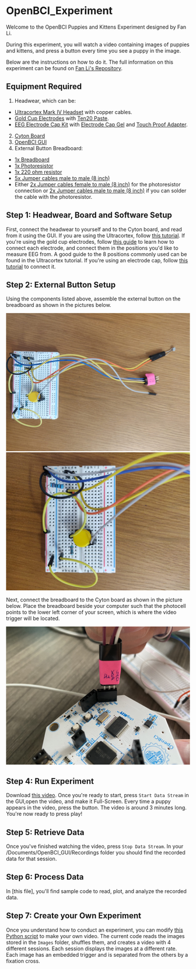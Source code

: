 # OpenBCI_Experiment

Welcome to the OpenBCI Puppies and Kittens Experiment designed by Fan Li.

During this experiment, you will watch a video containing images of puppies and kittens, and press a button every time you see a puppy in the image.

Below are the instructions on how to do it. The full information on this experiment can be found on [Fan Li's Repository](https://github.com/Fan1117/Puppies_and_Kittens/).

## Equipment Required

1. Headwear, which can be:

- [Ultracortex Mark IV Headset](https://shop.openbci.com/products/ultracortex-mark-iv) with copper cables. 
- [Gold Cup Electrodes](https://shop.openbci.com/collections/frontpage/products/openbci-gold-cup-electrodes?variant=9056028163) with [Ten20 Paste](https://shop.openbci.com/collections/frontpage/products/ten20-conductive-paste-2oz-jars?variant=31373533198).
- [EEG Electrode Cap Kit](https://docs.openbci.com/docs/04AddOns/01-Headwear/ElectrodeCap) with [Electrode Cap Gel](https://shop.openbci.com/collections/frontpage/products/electrodegel?variant=28056992776264) and [Touch Proof Adapter](https://shop.openbci.com/collections/frontpage/products/touch-proof-electrode-cable-adapter?variant=31007211715).
2. [Cyton Board](https://shop.openbci.com/collections/frontpage/products/cyton-biosensing-board-8-channel?variant=38958638542)
2. [OpenBCI GUI](https://github.com/OpenBCI/OpenBCI_GUI/releases/tag/v5.0.0)
3. External Button Breadboard:

- [1x Breadboard](https://www.amazon.com/DEYUE-breadboard-Set-Prototype-Board/dp/B07LFD4LT6/ref=sr_1_5?dchild=1&keywords=breadboard&qid=1591125068&sr=8-5)
- [1x Photoresistor](https://www.amazon.com/gp/product/B01N7V536K/ref=ppx_yo_dt_b_asin_title_o07_s00?ie=UTF8&psc=)
- [1x 220 ohm resistor](https://www.amazon.com/EDGELEC-Resistor-Tolerance-Multiple-Resistance/dp/B07QK9ZBVZ/ref=sr_1_1_sspa?crid=S5FLXTR7YG6L&dchild=1&keywords=resistor+220+ohm&qid=1591125607&s=industrial&sprefix=resistor+220+%2Cindustrial%2C146&sr=1-1-spons&psc=1&spLa=ZW5jcnlwdGVkUXVhbGlmaWVyPUExWlRVVTM3QzRBWEE4JmVuY3J5cHRlZElkPUEwOTMyNDM3Q1JIM0gwUlc5UzJYJmVuY3J5cHRlZEFkSWQ9QTAwNzUwODkxSDRDS0ZQVTlJWVpKJndpZGdldE5hbWU9c3BfYXRmJmFjdGlvbj1jbGlja1JlZGlyZWN0JmRvTm90TG9nQ2xpY2s9dHJ1ZQ==)
- [5x Jumper cables male to male (8 inch)](https://www.amazon.com/GenBasic-Solderless-Dupont-Compatible-Breadboard-Prototyping/dp/B077N9X7Y3/ref=sr_1_2?dchild=1&keywords=Male%2Bto%2Bmale%2BJumpers&qid=1591126744&sr=8-2&th=1)
- Either [2x Jumper cables female to male (8 inch)](https://www.amazon.com/GenBasic-Solderless-Dupont-Compatible-Breadboard-Prototyping/dp/B077N5RLHN/ref=sr_1_1_sspa?dchild=1&keywords=Male%2Bto%2BFemale%2BJumpers&qid=1591126392&sr=8-1-spons&spLa=ZW5jcnlwdGVkUXVhbGlmaWVyPUEzTEtKREtGMTZSNTA0JmVuY3J5cHRlZElkPUEwMjExMDE0Q0dYOEZCUFlKRFZMJmVuY3J5cHRlZEFkSWQ9QTA0NDYyMjMyMTk5WlhCMEg0MzFRJndpZGdldE5hbWU9c3BfYXRmJmFjdGlvbj1jbGlja1JlZGlyZWN0JmRvTm90TG9nQ2xpY2s9dHJ1ZQ&th=1) for the photoresistor connection or [2x Jumper cables male to male (8 inch)](https://www.amazon.com/GenBasic-Solderless-Dupont-Compatible-Breadboard-Prototyping/dp/B077N9X7Y3/ref=sr_1_2?dchild=1&keywords=Male%2Bto%2Bmale%2BJumpers&qid=1591126744&sr=8-2&th=1) if you can solder the cable with the photoresistor.

## Step 1: Headwear, Board and Software Setup

First, connect the headwear to yourself and to the Cyton board, and read from it using the GUI. If you are using the Ultracortex, follow [this tutorial](https://docs.openbci.com/docs/04AddOns/01-Headwear/MarkIV). If you're using the gold cup electrodes, follow [this guide](https://docs.openbci.com/docs/01GettingStarted/02-Biosensing-Setups/EEGSetup) to learn how to connect each electrode, and connect them in the positions you'd like to measure EEG from. A good guide to the 8 positions commonly used can be found in the Ultracortex tutorial. If you're using an electrode cap, follow [this tutorial](https://docs.openbci.com/docs/04AddOns/01-Headwear/ElectrodeCap) to connect it.

## Step 2: External Button Setup

Using the components listed above, assemble the external button on the breadboard as shown in the pictures below.

![](Full_Breadboard.jpeg)
![](Breadboard.jpeg)

Next, connect the breadboard to the Cyton board as shown in the picture below. Place the breadboard beside your computer such that the photocell points to the lower left corner of your screen, which is where the video trigger will be located.

![](connect.jpg)

## Step 4: Run Experiment

Download [this video](video.mp4). Once you're ready to start, press ```Start Data Stream``` in the GUI,open the video, and make it Full-Screen. Every time a puppy appears in the video, press the button. The video is around 3 minutes long. You're now ready to press play!

## Step 5: Retrieve Data

Once you've finished watching the video, press ```Stop Data Stream```. In your /Documents/OpenBCI_GUI/Recordings folder you should find the recorded data for that session. 

## Step 6: Process Data

In [this file], you'll find sample code to read, plot, and analyze the recorded data. 

## Step 7: Create your Own Experiment

Once you understand how to conduct an experiment, you can modify [this Python script](ExternalTriggerCreator_quick.py) to make your own video. The current code reads the images stored in the ```Images``` folder, shuffles them, and creates a video with 4 different sessions. Each session displays the images at a different rate. Each image has an embedded trigger and is separated from the others by a fixation cross.
